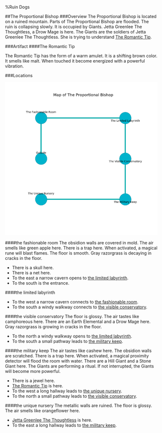 %Ruin Dogs

##The Proportional Bishop
###Overview
The Proportional Bishop is located on a ruined mountain. Parts of The Proportional Bishop are flooded. The ruin is collapsing slowly. It is occupied by Giants. <a name="Jetta-Greenlee-The-Thoughtless"></a>Jetta Greenlee The Thoughtless, a Drow Mage is here. The Giants are the soldiers of Jetta Greenlee The Thoughtless. She  is trying to understand [The Romantic Tip](#The-Romantic-Tip). 



###Artifact
####<a name="The-Romantic-Tip"></a>The Romantic Tip


The Romantic Tip has the form of a warm amulet. It is a shifting brown color. It smells like malt. When touched it become energized with a powerful vibration. 





###Locations


![](../v2/images/The-Proportional-Bishop.png)

####<a name="the-fashionable-room"></a>the fashionable room
The obsidion walls are covered in mold. The air smells like green apple here. There is a trap here. When activated, a magical rune will blast flames. The floor is smooth. Gray razorgrass is decaying in cracks in the floor. 



* There is a skull here.
* There is a net here.
* To the east a narrow cavern opens to [the limited labyrinth](#the-limited-labyrinth).
* To the south is the entrance.


####<a name="the-limited-labyrinth"></a>the limited labyrinth




* To the west a narrow cavern connects to [the fashionable room](#the-fashionable-room).
* To the south a windy walkway connects to [the visible conservatory](#the-visible-conservatory).


####<a name="the-visible-conservatory"></a>the visible conservatory
The floor is glossy. The air tastes like camphoreous here. There are an Earth Elemental and a Drow Mage here. Gray razorgrass is growing in cracks in the floor. 



* To the north a windy walkway opens to [the limited labyrinth](#the-limited-labyrinth).
* To the south a small pathway leads to [the military keep](#the-military-keep).


####<a name="the-military-keep"></a>the military keep
The air tastes like cashew here. The obsidion walls are scratched. There is a trap here. When activated, a magical proximity detector will flood the room with water. There are a Hill Giant and a Stone Giant here. The Giants are performing a ritual. If not interrupted, the Giants will become more powerful. 



* There is a jewel here.
* [The Romantic Tip](#The-Romantic-Tip) is here.
* To the west a long hallway leads to [the unique nursery](#the-unique-nursery).
* To the north a small pathway leads to [the visible conservatory](#the-visible-conservatory).


####<a name="the-unique-nursery"></a>the unique nursery
The metallic walls are ruined. The floor is glossy. The air smells like orangeflower here. 



* [Jetta Greenlee The Thoughtless](#Jetta-Greenlee-The-Thoughtless) is here.
* To the east a long hallway leads to [the military keep](#the-military-keep).


